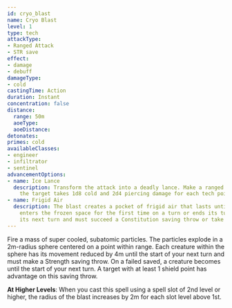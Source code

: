 ```yaml
---
id: cryo_blast
name: Cryo Blast
level: 1
type: tech
attackType:
- Ranged Attack
- STR save
effect:
- damage
- debuff
damageType:
- cold
castingTime: Action
duration: Instant
concentration: false
distance:
  range: 50m
  aoeType: 
  aoeDistance: 
detonates: 
primes: cold
availableClasses:
- engineer
- infiltrator
- sentinel
advancementOptions:
- name: Ice Lance
  description: Transform the attack into a deadly lance. Make a ranged spell attack on a target within range. On a hit,
    the target takes 1d8 cold and 2d4 piercing damage for each tech point spent.
- name: Frigid Air
  description: The blast creates a pocket of frigid air that lasts until the end of your next turn. Each creature that
    enters the frozen space for the first time on a turn or ends its turn there becomes primed cold until the end of
    its next turn and must succeed a Constitution saving throw or take 2d6 cold damage.
---
```

Fire a mass of super cooled, subatomic particles. The particles explode in a 2m-radius sphere centered on a point within
range. Each creature within the sphere has its movement reduced by 4m until the start of your next turn and must make a
Strength saving throw. On a failed saved, a creature becomes <condition id="frozen"/> until the start of your next turn.
A target with at least 1 shield point has advantage on this saving throw.

__At Higher Levels__: When you cast this spell using a spell slot of 2nd level or higher, the radius of the blast increases
by 2m for each slot level above 1st.